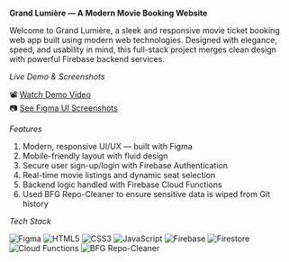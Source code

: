 **Grand Lumière — A Modern Movie Booking Website**

Welcome to Grand Lumière, a sleek and responsive movie ticket booking web app built using modern web technologies. Designed with elegance, speed, and usability in mind, this full-stack project merges clean design with powerful Firebase backend services.



*Live Demo & Screenshots*

📽️ [Watch Demo Video](#)  
📷 [See Figma UI Screenshots](#)




*Features*

01. Modern, responsive UI/UX — built with Figma
02. Mobile-friendly layout with fluid design
03. Secure user sign-up/login with Firebase Authentication
04. Real-time movie listings and dynamic seat selection  
05. Backend logic handled with Firebase Cloud Functions  
06. Used BFG Repo-Cleaner to ensure sensitive data is wiped from Git history  




 *Tech Stack*

![Figma](https://img.shields.io/badge/Figma-Design-ff4088?logo=figma&logoColor=white) 
![HTML5](https://img.shields.io/badge/HTML5-Markup-e34c26?logo=html5&logoColor=white) 
![CSS3](https://img.shields.io/badge/CSS3-Styling-1572B6?logo=css3&logoColor=white) 
![JavaScript](https://img.shields.io/badge/JavaScript-Logic-F7DF1E?logo=javascript&logoColor=black) 
![Firebase](https://img.shields.io/badge/Firebase-Backend-ffca28?logo=firebase&logoColor=black) 
![Firestore](https://img.shields.io/badge/Cloud%20Firestore-Realtime%20DB-ffa000?logo=firebase) 
![Cloud Functions](https://img.shields.io/badge/Cloud%20Functions-Serverless-4285f4?logo=googlecloud&logoColor=white) 
![BFG Repo-Cleaner](https://img.shields.io/badge/BFG--Repo--Cleaner-Security-green?logo=git)  
